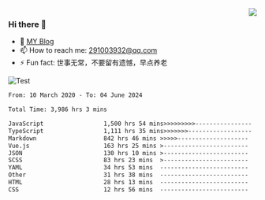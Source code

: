 <img align='right' src='https://github-readme-stats.vercel.app/api?username=niaogege&show_icons=true&theme=radical'/>

### Hi there 👋

- 🌱 [MY Blog](https://bythewayer.com/)
- 📫 How to reach me: 291003932@qq.com
- ⚡ Fun fact:  世事无常，不要留有遗憾，早点养老

![Test](https://github-readme-stats.vercel.app/api/top-langs/?username=niaogege&layout=compact)

<!--START_SECTION:waka-->

```txt
From: 10 March 2020 - To: 04 June 2024

Total Time: 3,986 hrs 3 mins

JavaScript                 1,500 hrs 54 mins>>>>>>>>>----------------   37.65 %
TypeScript                 1,111 hrs 35 mins>>>>>>>------------------   27.89 %
Markdown                   842 hrs 46 mins >>>>>--------------------   21.14 %
Vue.js                     163 hrs 25 mins >------------------------   04.10 %
JSON                       130 hrs 10 mins >------------------------   03.27 %
SCSS                       83 hrs 23 mins  >------------------------   02.09 %
YAML                       34 hrs 53 mins  -------------------------   00.88 %
Other                      31 hrs 38 mins  -------------------------   00.79 %
HTML                       28 hrs 13 mins  -------------------------   00.71 %
CSS                        12 hrs 56 mins  -------------------------   00.32 %
```

<!--END_SECTION:waka-->
